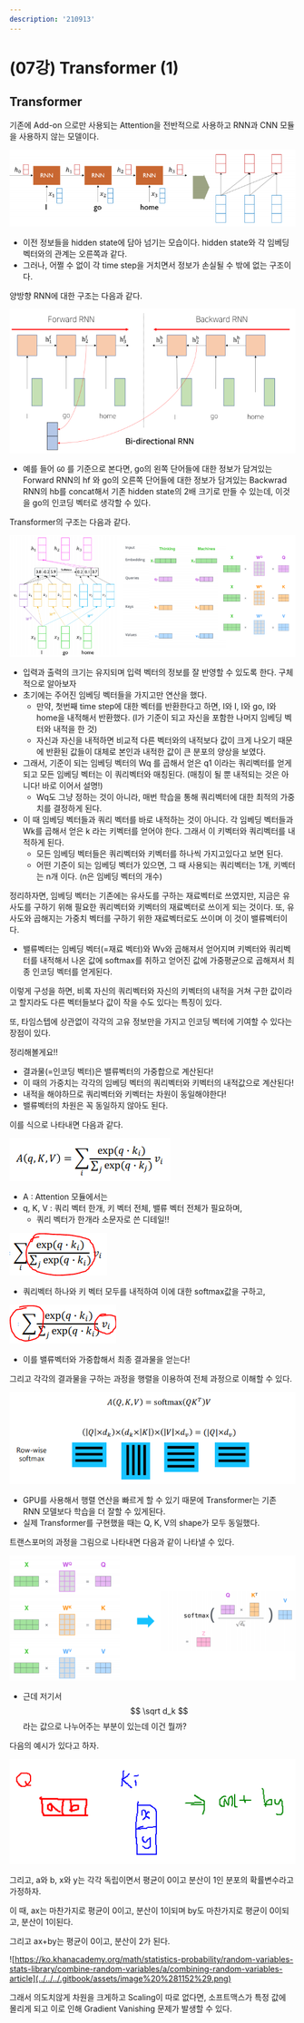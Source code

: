 ```yaml
---
description: '210913'
---
```


# \(07강\) Transformer \(1\)

## Transformer

기존에 Add-on 으로만 사용되는 Attention을 전반적으로 사용하고 RNN과 CNN 모듈을 사용하지 않는 모델이다.

![](../../../.gitbook/assets/image%20%281138%29.png)

* 이전 정보들을 hidden state에 담아 넘기는 모습이다. hidden state와 각 임베딩 벡터와의 관계는 오른쪽과 같다.
* 그러나, 어쩔 수 없이 각 time step을 거치면서 정보가 손실될 수 밖에 없는 구조이다.

양방향 RNN에 대한 구조는 다음과 같다.

![](../../../.gitbook/assets/image%20%281153%29.png)

* 예를 들어 `GO` 를 기준으로 본다면, go의 왼쪽 단어들에 대한 정보가 담겨있는 Forward RNN의 hf 와 go의 오른쪽 단어들에 대한 정보가 담겨있는 Backwrad RNN의 hb를 concat해서 기존 hidden state의 2배 크기로 만들 수 있는데, 이것을 go의 인코딩 벡터로 생각할 수 있다.

Transformer의 구조는 다음과 같다.

![](../../../.gitbook/assets/image%20%281135%29.png)

* 입력과 출력의 크기는 유지되며 입력 벡터의 정보를 잘 반영할 수 있도록 한다. 구체적으로 알아보자
* 초기에는 주어진 임베딩 벡터들을 가지고만 연산을 했다.
  * 만약, 첫번째 time step에 대한 벡터를 반환한다고 하면, I와 I, I와 go, I와 home을 내적해서 반환했다. \(I가 기준이 되고 자신을 포함한 나머지 임베딩 벡터와 내적을 한 것\)
  * 자신과 자신을 내적하면 비교적 다른 벡터와의 내적보다 값이 크게 나오기 때문에 반환된 값들이 대체로 본인과 내적한 값이 큰 분포의 양상을 보였다.
* 그래서, 기준이 되는 임베딩 벡터의 Wq 를 곱해서 얻은 q1 이라는 쿼리벡터를 얻게되고 모든 임베딩 벡터는 이 쿼리벡터와 매칭된다. \(매칭이 될 뿐 내적되는 것은 아니다! 바로 이어서 설명!\)
  * Wq도 그냥 정하는 것이 아니라, 매번 학습을 통해 쿼리벡터에 대한 최적의 가중치를 결정하게 된다.
* 이 때 임베딩 벡터들과 쿼리 벡터를 바로 내적하는 것이 아니다. 각 임베딩 벡터들과 Wk를 곱해서 얻은 k 라는 키벡터를 얻어야 한다. 그래서 이 키벡터와 쿼리벡터를 내적하게 된다.
  * 모든 임베딩 벡터들은 쿼리벡터와 키벡터를 하나씩 가지고있다고 보면 된다.
  * 어떤 기준이 되는 임베딩 벡터가 있으면, 그 때 사용되는 쿼리벡터는 1개, 키벡터는 n개 이다. \(n은 임베딩 벡터의 개수\)

정리하자면, 임베딩 벡터는 기존에는 유사도를 구하는 재료벡터로 쓰였지만, 지금은 유사도를 구하기 위해 필요한 쿼리벡터와 키벡터의 재료벡터로 쓰이게 되는 것이다. 또, 유사도와 곱해지는 가중치 벡터를 구하기 위한 재료벡터로도 쓰이며 이 것이 밸류벡터이다.

* 밸류벡터는 임베딩 벡터\(=재료 벡터\)와 Wv와 곱해져서 얻어지며 키벡터와 쿼리벡터를 내적해서 나온 값에 softmax를 취하고 얻어진 값에 가중평균으로 곱해져서 최종 인코딩 벡터를 얻게된다.

이렇게 구성을 하면, 비록 자신의 쿼리벡터와 자신의 키벡터의 내적을 거쳐 구한 값이라고 할지라도 다른 벡터들보다 값이 작을 수도 있다는 특징이 있다.

또, 타임스텝에 상관없이 각각의 고유 정보만을 가지고 인코딩 벡터에 기여할 수 있다는 장점이 있다.



정리해볼게요!!

* 결과물\(=인코딩 벡터\)은 밸류벡터의 가중합으로 계산된다!
* 이 때의 가중치는 각각의 임베딩 벡터의 쿼리벡터와 키벡터의 내적값으로 계산된다!
* 내적을 해야하므로 쿼리벡터와 키벡터는 차원이 동일해야한다!
* 밸류벡터의 차원은 꼭 동일하지 않아도 된다.

이를 식으로 나타내면 다음과 같다.

![](../../../.gitbook/assets/image%20%281155%29.png)

* A : Attention 모듈에서는
* q, K, V : 쿼리 벡터 한개, 키 벡터 전체, 밸류 벡터 전체가 필요하며,
  * 쿼리 벡터가 한개라 소문자로 쓴 디테일!!

![](../../../.gitbook/assets/image%20%281149%29.png)

* 쿼리벡터 하나와 키 벡터 모두를 내적하여 이에 대한 softmax값을 구하고,

![](../../../.gitbook/assets/image%20%281142%29.png)

* 이를 밸류벡터와 가중합해서 최종 결과물을 얻는다!

그리고 각각의 결과물을 구하는 과정을 행렬을 이용하여 전체 과정으로 이해할 수 있다.

![](../../../.gitbook/assets/image%20%281131%29.png)

* GPU를 사용해서 행렬 연산을 빠르게 할 수 있기 때문에 Transformer는 기존 RNN 모델보다 학습을 더 잘할 수 있게된다.
* 실제 Transformer를 구현했을 때는 Q, K, V의 shape가 모두 동일했다.



트랜스포머의 과정을 그림으로 나타내면 다음과 같이 나타낼 수 있다.

![](../../../.gitbook/assets/image%20%281143%29.png)

* 근데 저기서 $$ \sqrt d_k $$라는 값으로 나누어주는 부분이 있는데 이건 뭘까?



다음의 예시가 있다고 하자.

![](../../../.gitbook/assets/image%20%281134%29.png)

그리고, a와 b, x와 y는 각각 독립이면서 평균이 0이고 분산이 1인 분포의 확률변수라고 가정하자.

이 때, ax는 마찬가지로 평균이 0이고, 분산이 1이되며 by도 마찬가지로 평균이 0이되고, 분산이 1이된다.

그리고 ax+by는 평균이 0이고, 분산이 2가 된다.

![https://ko.khanacademy.org/math/statistics-probability/random-variables-stats-library/combine-random-variables/a/combining-random-variables-article](../../../.gitbook/assets/image%20%281152%29.png)





그래서 의도치않게 차원을 크게하고 Scaling이 따로 없다면, 소프트맥스가 특정 값에 몰리게 되고 이로 인해 Gradient Vanishing 문제가 발생할 수 있다.













